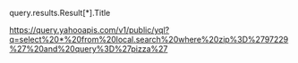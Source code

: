 query.results.Result[*].Title

https://query.yahooapis.com/v1/public/yql?q=select%20*%20from%20local.search%20where%20zip%3D%2797229%27%20and%20query%3D%27pizza%27
